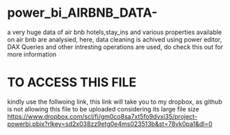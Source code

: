 # power_bi_AIRBNB_DATA-
a very huge data of air bnb hotels,stay_ins and various properties available on air bnb are analysied, here, data cleaning is achived using power editor, DAX Queries and other intresting operations are used, do check this out for more information
# TO ACCESS THIS FILE 
kindly use the follwoing link, this link will take you to my dropbox, as github is not allowing this file to be uploaded considering its large file size
https://www.dropbox.com/scl/fi/gm0co8sa7xt5fo9dvxi35/project-powerbi.pbix?rlkey=sd2x038zz9etg0e4ms023513b&st=78vk0pa1&dl=0
